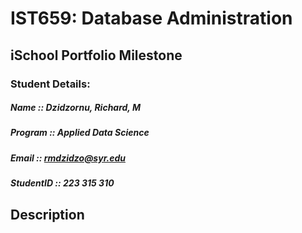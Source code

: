 # IST659: Database Administration

##					iSchool Portfolio Milestone

###         Student Details:  
##### Name :: Dzidzornu, Richard, M  
##### Program :: Applied Data Science  
##### Email :: rmdzidzo@syr.edu  
##### StudentID :: 223 315 310  

##       Description  
